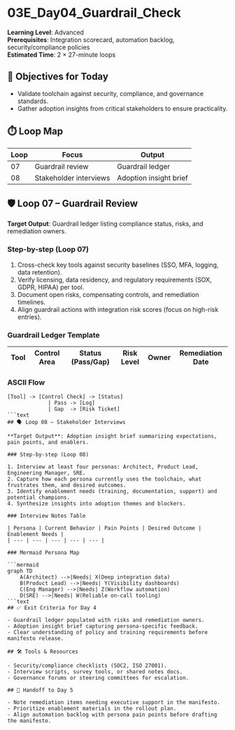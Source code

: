 ﻿# 03E_Day04_Guardrail_Check

**Learning Level**: Advanced  
**Prerequisites**: Integration scorecard, automation backlog, security/compliance policies  
**Estimated Time**: 2 × 27-minute loops

## 🎯 Objectives for Today

- Validate toolchain against security, compliance, and governance standards.
- Gather adoption insights from critical stakeholders to ensure practicality.

## ⏱️ Loop Map

| Loop | Focus | Output |
| --- | --- | --- |
| 07 | Guardrail review | Guardrail ledger |
| 08 | Stakeholder interviews | Adoption insight brief |

## 🛡️ Loop 07 – Guardrail Review

**Target Output**: Guardrail ledger listing compliance status, risks, and remediation owners.

### Step-by-step (Loop 07)

1. Cross-check key tools against security baselines (SSO, MFA, logging, data retention).
2. Verify licensing, data residency, and regulatory requirements (SOX, GDPR, HIPAA) per tool.
3. Document open risks, compensating controls, and remediation timelines.
4. Align guardrail actions with integration risk scores (focus on high-risk entries).

### Guardrail Ledger Template

| Tool | Control Area | Status (Pass/Gap) | Risk Level | Owner | Remediation Date |
| --- | --- | --- | --- | --- | --- |

### ASCII Flow

```text
[Tool] -> [Control Check] -> [Status]
             | Pass -> [Log]
             | Gap  -> [Risk Ticket]
```text
## 🗣️ Loop 08 – Stakeholder Interviews

**Target Output**: Adoption insight brief summarizing expectations, pain points, and enablers.

### Step-by-step (Loop 08)

1. Interview at least four personas: Architect, Product Lead, Engineering Manager, SRE.
2. Capture how each persona currently uses the toolchain, what frustrates them, and desired outcomes.
3. Identify enablement needs (training, documentation, support) and potential champions.
4. Synthesize insights into adoption themes and blockers.

### Interview Notes Table

| Persona | Current Behavior | Pain Points | Desired Outcome | Enablement Needs |
| --- | --- | --- | --- | --- |

### Mermaid Persona Map

```mermaid
graph TD
    A(Architect) -->|Needs| X(Deep integration data)
    B(Product Lead) -->|Needs| Y(Visibility dashboards)
    C(Eng Manager) -->|Needs| Z(Workflow automation)
    D(SRE) -->|Needs| W(Reliable on-call tooling)
```text
## ✅ Exit Criteria for Day 4

- Guardrail ledger populated with risks and remediation owners.
- Adoption insight brief capturing persona-specific feedback.
- Clear understanding of policy and training requirements before manifesto release.

## 🛠️ Tools & Resources

- Security/compliance checklists (SOC2, ISO 27001).
- Interview scripts, survey tools, or shared notes docs.
- Governance forums or steering committees for escalation.

## 🔄 Handoff to Day 5

- Note remediation items needing executive support in the manifesto.
- Prioritize enablement materials in the rollout plan.
- Align automation backlog with persona pain points before drafting the manifesto.
